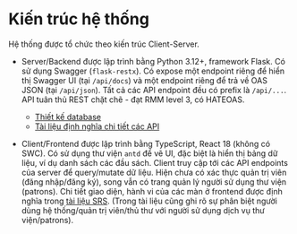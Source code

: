 # Kiến trúc hệ thống

Hệ thống được tổ chức theo kiến trúc Client-Server.

- Server/Backend được lập trình bằng Python 3.12+, framework Flask. Có sử
    dụng Swagger (`flask-restx`). Có expose một endpoint riêng để hiển
    thị Swagger UI (tại `/api/docs`) và một endpoint riêng
    để trả về OAS JSON (tại `/api/json`). Tất cả các API
    endpoint đều có prefix là `/api/...`. API tuân thủ
    REST chặt chẽ - đạt RMM level 3, có HATEOAS.
    - [Thiết kế database](./database_design.md)
    - [Tài liệu định nghĩa chi tiết các API](./api_endpoints.md)

- Client/Frontend được lập trình bằng TypeScript, React 18
    (không có SWC). Có sử dụng thư viện `antd` để
    vẽ UI, đặc biệt là hiển thị bảng dữ liệu, ví dụ
    danh sách các đầu sách. Client truy cập tới các API
    endpoints của server để query/mutate dữ liệu. Hiện
    chưa có xác thực quản trị viên (đăng nhập/đăng ký), song
    vẫn có trang quản lý người sử dụng thư viện (patrons).
    Chi tiết giao diện, hành vi của các màn ở frontend
    được định nghĩa trong [tài liệu SRS](../SRS/pages.md).
    (Trong tài liệu cũng ghi rõ sự phân biệt người dùng
    hệ thống/quản trị viên/thủ thư với người sử dụng
    dịch vụ thư viện/patrons).
